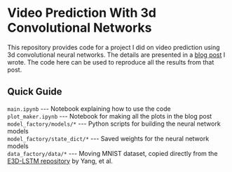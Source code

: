 # Video Prediction With 3d Convolutional Networks

This repository provides code for a project I did on video prediction using 3d convolutional neural networks. The details are presented in a [blog post](https://ytbai.net/2020/07/19/video-prediction-with-3d-convolutional-nets/) I wrote. The code here can be used to reproduce all the results from that post.

## Quick Guide

```main.ipynb``` --- Notebook explaining how to use the code  
```plot_maker.ipynb``` --- Notebook for making all the plots in the blog post  
```model_factory/models/*``` --- Python scripts for building the neural network models  
```model_factory/state_dict/*``` --- Saved weights for the neural network models  
```data_factory/data/*``` --- Moving MNIST dataset, copied directly from the [E3D-LSTM repository](https://github.com/google/e3d_lstm) by Yang, et al.  
